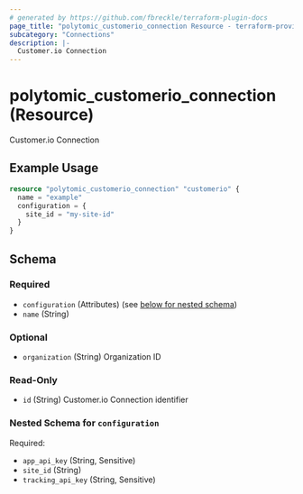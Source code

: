 ```yaml
---
# generated by https://github.com/fbreckle/terraform-plugin-docs
page_title: "polytomic_customerio_connection Resource - terraform-provider-polytomic"
subcategory: "Connections"
description: |-
  Customer.io Connection
---
```


# polytomic_customerio_connection (Resource)

Customer.io Connection

## Example Usage

```terraform
resource "polytomic_customerio_connection" "customerio" {
  name = "example"
  configuration = {
    site_id = "my-site-id"
  }
}
```

<!-- schema generated by tfplugindocs -->
## Schema

### Required

- `configuration` (Attributes) (see [below for nested schema](#nestedatt--configuration))
- `name` (String)

### Optional

- `organization` (String) Organization ID

### Read-Only

- `id` (String) Customer.io Connection identifier

<a id="nestedatt--configuration"></a>
### Nested Schema for `configuration`

Required:

- `app_api_key` (String, Sensitive)
- `site_id` (String)
- `tracking_api_key` (String, Sensitive)


